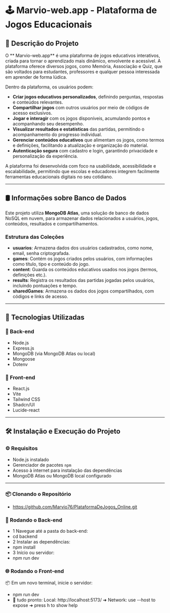 # 🕹️ Marvio-web.app - Plataforma de Jogos Educacionais

## 📖 Descrição do Projeto

O ** Marvio-web.app** é uma plataforma de jogos educativos interativos, criada para tornar o aprendizado mais dinâmico, envolvente e acessível. A plataforma oferece diversos jogos, como Memória, Associação e Quiz, que são voltados para estudantes, professores e qualquer pessoa interessada em aprender de forma lúdica.

Dentro da plataforma, os usuários podem:

- **Criar jogos educativos personalizados**, definindo perguntas, respostas e conteúdos relevantes.
- **Compartilhar jogos** com outros usuários por meio de códigos de acesso exclusivos.
- **Jogar e interagir** com os jogos disponíveis, acumulando pontos e acompanhando seu desempenho.
- **Visualizar resultados e estatísticas** das partidas, permitindo o acompanhamento do progresso individual.
- **Gerenciar conteúdos educativos** que alimentam os jogos, como termos e definições, facilitando a atualização e organização do
material.
- **Autenticação segura** com cadastro e login, garantindo privacidade e personalização da experiência.

A plataforma foi desenvolvida com foco na usabilidade, acessibilidade e escalabilidade, permitindo que escolas e educadores integrem facilmente ferramentas educacionais digitais no seu cotidiano.




---

## 🛢️ Informações sobre Banco de Dados

Este projeto utiliza **MongoDB Atlas**, uma solução de banco de dados NoSQL em nuvem, para armazenar dados relacionados a usuários, jogos, conteúdos, resultados e compartilhamentos.

### Estrutura das Coleções

- **usuarios**: Armazena dados dos usuários cadastrados, como nome, email, senha criptografada.
- **games**: Contém os jogos criados pelos usuários, com informações como título, tipo e conteúdo do jogo.
- **content**: Guarda os conteúdos educativos usados nos jogos (termos, definições etc.).
- **results**: Registra os resultados das partidas jogadas pelos usuários, incluindo pontuações e tempo.
- **sharedGames**: Armazena os dados dos jogos compartilhados, com códigos e links de acesso.


---
## 🚀 Tecnologias Utilizadas

### 🔧 Back-end
- Node.js
- Express.js
- MongoDB (via MongoDB Atlas ou local)
- Mongoose
- Dotenv

### 🎨 Front-end
- React.js
- Vite
- Tailwind CSS
- Shadcn/UI
- Lucide-react

---

## 🛠️ Instalação e Execução do Projeto

### ⚙️ Requisitos
- Node.js instalado
- Gerenciador de pacotes `npm`
- Acesso à internet para instalação das dependências
- MongoDB Atlas ou MongoDB local configurado

---

### 📦 Clonando o Repositório
- https://github.com/Marvio76/PlataformaDeJogos_Online.git

### 🚀 Rodando o Back-end
- 1  Navegue até a pasta do back-end:
- cd backend
- 2 Instalar as dependências:
- npm install
- 3 Início ou servidor:
- npm run dev

### 🌐 Rodando o Front-end
📦 Em um novo terminal, inicie o servidor:
- npm run dev
- 🚀  tudo pronto:
 Local:   http://localhost:5173/
  ➜  Network: use --host to expose
  ➜  press h to show help
